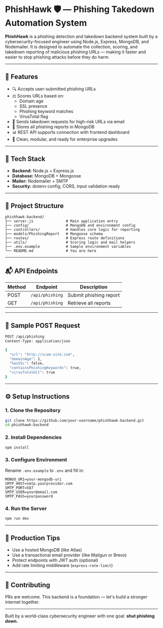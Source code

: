 # PhishHawk 🛡️ — Phishing Takedown Automation System

**PhishHawk** is a phishing detection and takedown backend system built by a cybersecurity-focused engineer using Node.js, Express, MongoDB, and Nodemailer. It is designed to automate the collection, scoring, and takedown reporting of malicious phishing URLs — making it faster and easier to stop phishing attacks before they do harm.

---

## 🚀 Features

- 🔍 Accepts user-submitted phishing URLs
- ⚖️ Scores URLs based on:
  - Domain age
  - SSL presence
  - Phishing keyword matches
  - VirusTotal flag
- 📩 Sends takedown requests for high-risk URLs via email
- 💾 Stores all phishing reports in MongoDB
- 📊 REST API supports connection with frontend dashboard
- 🔐 Clean, modular, and ready for enterprise upgrades

---

## 🧱 Tech Stack

- **Backend:** Node.js + Express.js
- **Database:** MongoDB + Mongoose
- **Mailer:** Nodemailer + SMTP
- **Security:** dotenv config, CORS, input validation ready

---

## 📁 Project Structure

```
phishhawk-backend/
├── server.js               # Main application entry
├── config/                 # MongoDB and environment config
├── controllers/            # Handles core logic for reporting
├── models/PhishingReport   # Mongoose schema
├── routes/                 # Express route definitions
├── utils/                  # Scoring logic and mail helpers
├── .env.example            # Sample environment variables
└── README.md               # You are here
```

---

## 📬 API Endpoints

| Method | Endpoint            | Description                |
|--------|---------------------|----------------------------|
| POST   | `/api/phishing`     | Submit phishing report     |
| GET    | `/api/phishing`     | Retrieve all reports       |

---

## 🧪 Sample POST Request

```bash
POST /api/phishing
Content-Type: application/json

{
  "url": "http://scam-site.com",
  "domainAge": 1,
  "hasSSL": false,
  "containsPhishingKeywords": true,
  "virusTotalHit": true
}
```

---

## ⚙️ Setup Instructions

### 1. Clone the Repository
```bash
git clone https://github.com/your-username/phishhawk-backend.git
cd phishhawk-backend
```

### 2. Install Dependencies
```bash
npm install
```

### 3. Configure Environment
Rename `.env.example` to `.env` and fill in:
```
MONGO_URI=your-mongodb-uri
SMTP_HOST=smtp.yourprovider.com
SMTP_PORT=587
SMTP_USER=your@email.com
SMTP_PASS=yourpassword
```

### 4. Run the Server
```bash
npm run dev
```

---

## 🔐 Production Tips

- Use a hosted MongoDB (like Atlas)
- Use a transactional email provider (like Mailgun or Brevo)
- Protect endpoints with JWT auth (optional)
- Add rate limiting middleware (`express-rate-limit`)

---

## 🤝 Contributing

PRs are welcome. This backend is a foundation — let's build a stronger internet together.

---

Built by a world-class cybersecurity engineer with one goal: **shut phishing down.**
